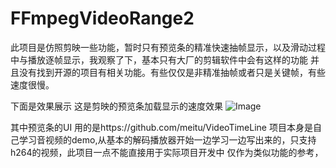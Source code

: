 # FFmpegVideoRange2
 
此项目是仿照剪映一些功能，暂时只有预览条的精准快速抽帧显示，以及滑动过程中与播放逐帧显示，我观察了下，基本只有大厂的剪辑软件中会有这样的功能
并且没有找到开源的项目有相关功能。有些仅仅是非精准抽帧或者只是关键帧，有些速度很慢。

下面是效果展示
这是剪映的预览条加载显示的速度效果
![Image](https://pic.imgdb.cn/item/62a8420d09475431294481d7.gif)







其中预览条的UI 用的是https://github.com/meitu/VideoTimeLine
项目本身是自己学习音视频的demo,从基本的解码播放器开始一边学习一边写出来的，只支持h264的视频，此项目一点不能直接用于实际项目开发中
仅作为类似功能的参考，

